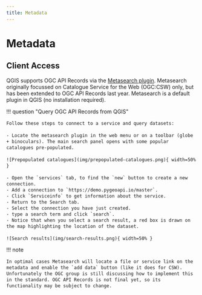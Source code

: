 ```yaml
---
title: Metadata
---
```


# Metadata


## Client Access

QGIS supports OGC API Records via the [Metasearch plugin](https://docs.qgis.org/latest/en/docs/user_manual/plugins/core_plugins/plugins_metasearch.html). Metasearch originally focussed on Catalogue Service for the Web (OGC:CSW) only, but has been extended to OGC API Records last year. Metasearch is a default plugin in QGIS (no installation required).

!!! question "Query OGC API Records from QGIS"

    Follow these steps to connect to a service and query datasets:
    
    - Locate the metasearch plugin in the web menu or on a toolbar (globe + binoculars). The main search panel opens with some popular catalogues pre-populated.

    ![Prepopulated catalogues](img/prepopulated-catalogues.png){ width=50% }

    - Open the `services` tab, to find the `new` button to create a new connection.  
    - Add a connection to `https://demo.pygeoapi.io/master`. 
    - Click `Serviceinfo` to get information about the service.
    - Return to the Search tab. 
    - Select the connection you have just created. 
    - type a search term and click `search`.
    - Notice that when you select a search result, a red box is drawn on the map highlighting the location of the dataset.

    ![Search results](img/search-results.png){ width=50% }

!!! note 

    In optimal cases Metasearch will locate a file or service link on the metadata and enable the `add data` button (like it does for CSW). Unfortunately the OGC group is still discussing how to implement this in the standard. OGC API Records is not final yet, so its functionality may be subject to change. 
